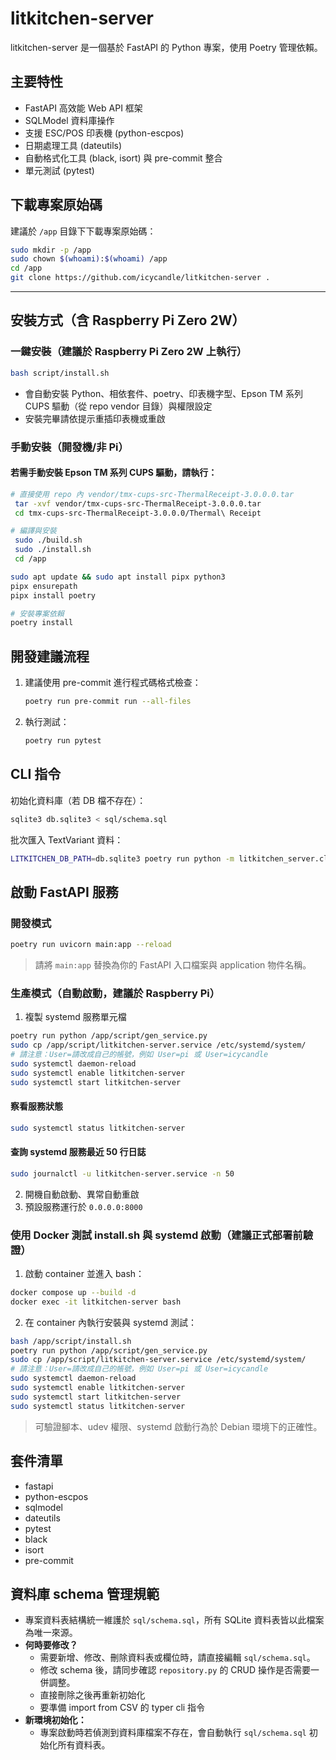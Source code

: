 # litkitchen-server

litkitchen-server 是一個基於 FastAPI 的 Python 專案，使用 Poetry 管理依賴。

## 主要特性
- FastAPI 高效能 Web API 框架
- SQLModel 資料庫操作
- 支援 ESC/POS 印表機 (python-escpos)
- 日期處理工具 (dateutils)
- 自動格式化工具 (black, isort) 與 pre-commit 整合
- 單元測試 (pytest)

## 下載專案原始碼

建議於 `/app` 目錄下下載專案原始碼：

```bash
sudo mkdir -p /app
sudo chown $(whoami):$(whoami) /app
cd /app
git clone https://github.com/icycandle/litkitchen-server .
```

---

## 安裝方式（含 Raspberry Pi Zero 2W）

### 一鍵安裝（建議於 Raspberry Pi Zero 2W 上執行）

```bash
bash script/install.sh
```

- 會自動安裝 Python、相依套件、poetry、印表機字型、Epson TM 系列 CUPS 驅動（從 repo vendor 目錄）與權限設定
- 安裝完畢請依提示重插印表機或重啟

### 手動安裝（開發機/非 Pi）

#### 若需手動安裝 Epson TM 系列 CUPS 驅動，請執行：
```bash
# 直接使用 repo 內 vendor/tmx-cups-src-ThermalReceipt-3.0.0.0.tar
 tar -xvf vendor/tmx-cups-src-ThermalReceipt-3.0.0.0.tar
 cd tmx-cups-src-ThermalReceipt-3.0.0.0/Thermal\ Receipt

# 編譯與安裝
 sudo ./build.sh
 sudo ./install.sh
 cd /app
```

```bash
sudo apt update && sudo apt install pipx python3
pipx ensurepath
pipx install poetry

# 安裝專案依賴
poetry install
```

## 開發建議流程

1. 建議使用 pre-commit 進行程式碼格式檢查：
   ```bash
   poetry run pre-commit run --all-files
   ```
2. 執行測試：
   ```bash
   poetry run pytest
   ```

## CLI 指令

初始化資料庫（若 DB 檔不存在）：
```bash
sqlite3 db.sqlite3 < sql/schema.sql
```

批次匯入 TextVariant 資料：
```bash
LITKITCHEN_DB_PATH=db.sqlite3 poetry run python -m litkitchen_server.cli_textvariant tests/fixtures/example_textvariant.csv
```

## 啟動 FastAPI 服務

### 開發模式
```bash
poetry run uvicorn main:app --reload
```
> 請將 `main:app` 替換為你的 FastAPI 入口檔案與 application 物件名稱。

### 生產模式（自動啟動，建議於 Raspberry Pi）

1. 複製 systemd 服務單元檔
```bash
poetry run python /app/script/gen_service.py
sudo cp /app/script/litkitchen-server.service /etc/systemd/system/
# 請注意：User=請改成自己的帳號，例如 User=pi 或 User=icycandle
sudo systemctl daemon-reload
sudo systemctl enable litkitchen-server
sudo systemctl start litkitchen-server
```

#### 察看服務狀態
```bash
sudo systemctl status litkitchen-server
```

#### 查詢 systemd 服務最近 50 行日誌
```bash
sudo journalctl -u litkitchen-server.service -n 50
```

2. 開機自動啟動、異常自動重啟
3. 預設服務運行於 `0.0.0.0:8000`

### 使用 Docker 測試 install.sh 與 systemd 啟動（建議正式部署前驗證）

1. 啟動 container 並進入 bash：
```bash
docker compose up --build -d
docker exec -it litkitchen-server bash
```
2. 在 container 內執行安裝與 systemd 測試：
```bash
bash /app/script/install.sh
poetry run python /app/script/gen_service.py
sudo cp /app/script/litkitchen-server.service /etc/systemd/system/
# 請注意：User=請改成自己的帳號，例如 User=pi 或 User=icycandle
sudo systemctl daemon-reload
sudo systemctl enable litkitchen-server
sudo systemctl start litkitchen-server
sudo systemctl status litkitchen-server
```
> 可驗證腳本、udev 權限、systemd 啟動行為於 Debian 環境下的正確性。

## 套件清單
- fastapi
- python-escpos
- sqlmodel
- dateutils
- pytest
- black
- isort
- pre-commit


## 資料庫 schema 管理規範

- 專案資料表結構統一維護於 `sql/schema.sql`，所有 SQLite 資料表皆以此檔案為唯一來源。
- **何時要修改？**
  - 需要新增、修改、刪除資料表或欄位時，請直接編輯 `sql/schema.sql`。
  - 修改 schema 後，請同步確認 `repository.py` 的 CRUD 操作是否需要一併調整。
  - 直接刪除之後再重新初始化
  - 要準備 import from CSV 的 typer cli 指令
- **新環境初始化：**
  - 專案啟動時若偵測到資料庫檔案不存在，會自動執行 `sql/schema.sql` 初始化所有資料表。

